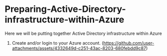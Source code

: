 # Preparing-Active-Directory-infrastructure-within-Azure

Here we will be putting together Active Directory infrastructure within Azure 



1. Create and/or login to your Azure account.
   (https://github.com/user-attachments/assets/4332649d-c251-43ac-8203-680febdd9c87)


   
